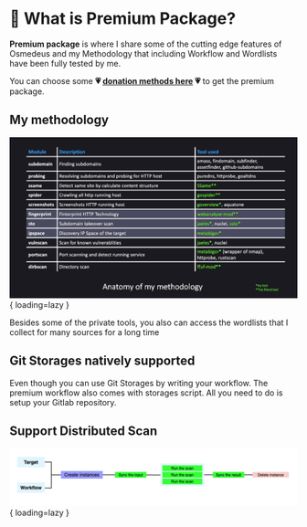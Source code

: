 # :diamond_shape_with_a_dot_inside: What is Premium Package?

**Premium package** is where I share some of the cutting edge features of Osmedeus and my Methodology that including Workflow and Wordlists have been fully tested by me.

You can choose some  **:heartpulse: [donation methods here](/donation) :heartpulse:** to get the premium package.

## My methodology

![my-methodlogy](static/premium/my-methodlogy.png){ loading=lazy }

Besides some of the private tools, you also can access the wordlists that I collect for many sources for a long time

## Git Storages natively supported

Even though you can use Git Storages by writing your workflow. The premium workflow also comes with storages script. All you need to do is setup your Gitlab repository.

## Support Distributed Scan

![cloud-scan](static/premium/cloud-scan.png){ loading=lazy }
